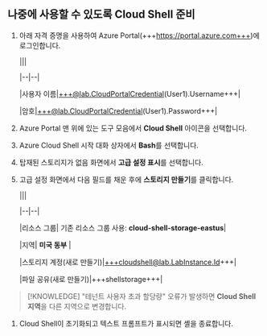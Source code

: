 ## 나중에 사용할 수 있도록 Cloud Shell 준비 

1. 아래 자격 증명을 사용하여 Azure Portal(+++https://portal.azure.com+++)에 로그인합니다. 

 

    ||| 

    |--|--| 

    |사용자 이름|+++@lab.CloudPortalCredential(User1).Username+++| 

    |암호|+++@lab.CloudPortalCredential(User1).Password+++| 

 

1. Azure Portal 맨 위에 있는 도구 모음에서 **Cloud Shell** 아이콘을 선택합니다. 

 

1. Azure Cloud Shell 시작 대화 상자에서 **Bash**를 선택합니다. 

 

1. 탑재된 스토리지가 없음 화면에서 **고급 설정 표시**를 선택합니다. 

 

1. 고급 설정 화면에서 다음 필드를 채운 후에 **스토리지 만들기**를 클릭합니다. 

 

    ||| 

    |--|--| 

    |리소스 그룹| 기존 리소스 그룹 사용: **cloud-shell-storage-eastus**| 

    |지역| **미국 동부** | 

    |스토리지 계정(새로 만들기)|+++cloudshell@lab.LabInstance.Id+++| 

    |파일 공유(새로 만들기)|+++shellstorage+++| 

     

  >[!KNOWLEDGE] "테넌트 사용자 초과 할당량" 오류가 발생하면 **Cloud Shell 지역**을 다른 지역으로 변경합니다. 

 

1. Cloud Shell이 초기화되고 텍스트 프롬프트가 표시되면 셸을 종료합니다. 
